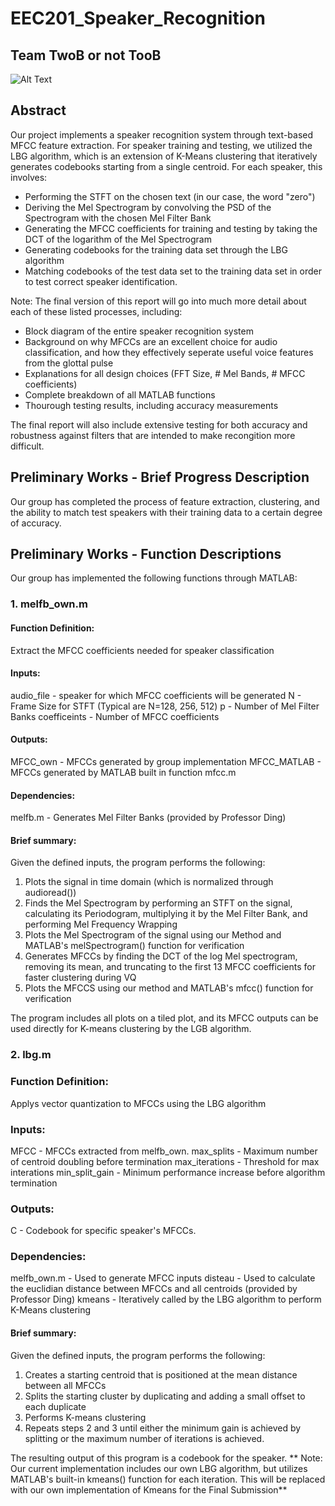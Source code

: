 # EEC201_Speaker_Recognition
## Team TwoB or not TooB

![Alt Text](https://i.pinimg.com/originals/1b/e1/b8/1be1b8df06dd6c392696589402cf26af.jpg)

## Abstract
Our project implements a speaker recognition system through text-based MFCC feature extraction. For speaker training and testing, we utilized the LBG algorithm, which is an extension of K-Means clustering that iteratively generates codebooks starting from a single centroid. For each speaker, this involves:
- Performing the STFT on the chosen text (in our case, the word "zero")
- Deriving the Mel Spectrogram by convolving the PSD of the Spectrogram with the chosen Mel Filter Bank
- Generating the MFCC coefficients for training and testing by taking the DCT of the logarithm of the Mel Spectrogram
- Generating codebooks for the training data set through the LBG algorithm
- Matching codebooks of the test data set to the training data set in order to test correct speaker identification.

Note: The final version of this report will go into much more detail about each of these listed processes, including:
- Block diagram of the entire speaker recognition system
- Background on why MFCCs are an excellent choice for audio classification, and how they effectively seperate useful voice features from the glottal pulse
- Explanations for all design choices (FFT Size, # Mel Bands, # MFCC coefficients)
- Complete breakdown of all MATLAB functions
- Thourough testing results, including accuracy measurements 

The final report will also include extensive testing for both accuracy and robustness against filters that are intended to make recongition more difficult.

## Preliminary Works - Brief Progress Description
Our group has completed the process of feature extraction, clustering, and the ability to match test speakers with their training data to a certain degree of accuracy.

## Preliminary Works - Function Descriptions
Our group has implemented the following functions through MATLAB:

### 1.  melfb_own.m
#### Function Definition:
Extract the MFCC coefficients needed for speaker classification

#### Inputs:
audio_file   - speaker for which MFCC coefficients will be generated
N            - Frame Size for STFT (Typical are N=128, 256, 512)
p            - Number of Mel Filter Banks
coefficeints - Number of MFCC coefficients

#### Outputs:
MFCC_own     - MFCCs generated by group implementation
MFCC_MATLAB  - MFCCs generated by MATLAB built in function mfcc.m

#### Dependencies:
melfb.m      - Generates Mel Filter Banks (provided by Professor Ding)

#### Brief summary:
Given the defined inputs, the program performs the following:
1.  Plots the signal in time domain (which is normalized through audioread())
2.  Finds the Mel Spectrogram by performing an STFT on the signal, calculating its Periodogram, multiplying it by the Mel Filter Bank, and performing Mel Frequency Wrapping
3.  Plots the Mel Spectrogram of the signal using our Method and MATLAB's melSpectrogram() function for verification
4.  Generates MFCCs by finding the DCT of the log Mel spectrogram, removing its mean, and truncating to the first 13 MFCC coefficients for faster clustering during VQ
5.  Plots the MFCCS using our method and MATLAB's mfcc() function for verification

The program includes all plots on a tiled plot, and its MFCC outputs can be used directly for K-means clustering by the LGB algorithm.

### 2. lbg.m
### Function Definition: 
Applys vector quantization to MFCCs using the LBG algorithm

### Inputs:
MFCC           - MFCCs extracted from melfb_own.
max_splits     - Maximum number of centroid doubling before termination
max_iterations - Threshold for max interations
min_split_gain - Minimum performance increase before algorithm termination

### Outputs:
C              - Codebook for specific speaker's MFCCs.

### Dependencies:
melfb_own.m    - Used to generate MFCC inputs
disteau        - Used to calculate the euclidian distance between MFCCs and all centroids (provided by Professor Ding)
kmeans         - Iteratively called by the LBG algorithm to perform K-Means clustering

#### Brief summary:
Given the defined inputs, the program performs the following:
1.  Creates a starting centroid that is positioned at the mean distance between all MFCCs
2.  Splits the starting cluster by duplicating and adding a small offset to each duplicate
3.  Performs K-means clustering
4.  Repeats steps 2 and 3 until either the minimum gain is achieved by splitting or the maximum number of iterations is achieved.

The resulting output of this program is a codebook for the speaker.
** Note: Our current implementation includes our own LBG algorithm, but utilizes MATLAB's built-in kmeans() function for each iteration. This will be replaced with our own implementation of Kmeans for the Final Submission**



